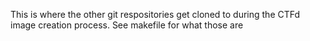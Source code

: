 This is where the other git respositories get cloned to during the CTFd image creation process.
See makefile for what those are
